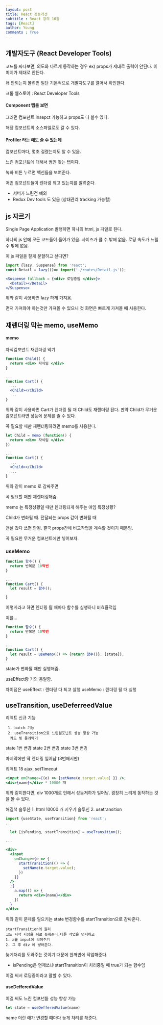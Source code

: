 ```yaml
---
layout: post
title: React 성능개선
subtitle : React 강의 16강
tags: [React]
author: Young
comments : True
---
```


## 개발자도구 (React Developer Tools)

코드를 짜다보면, 의도와 다르게 동작하는 경우
ex) props가 제대로 출력이 안된다.
이미지가 제대로 안뜬다.

왜 안되는지 볼려면 일단 기본적으로 개발자도구를 열어서 확인한다.

크롬 웹스토어 : React Developer Tools

#### Component 탭을 보면

그러면 컴포넌트 insepct 가능하고
props도 다 볼수 있다.

해당 컴포넌트의 소스파일로도 갈 수 있다.


#### Profiler 라는 애도 슬 수 있는데

컴포넌트마다, 몇초 걸렸는지도 알 수 있음.

느린 컴포넌트에 대해서 범인 찾는 탭이다.

녹화 버튼 누르면 액션들을 보여준다.

어떤 컴포넌트들이 렌더링 되고 있는지를 알려준다.

* 서버가 느린건 예외
* Redux Dev tools 도 있음 (상태관리 tracking 가능함)


## js 자르기

Single Page Application
발행하면 하나의 html, js 파일로 된다.

하나의 js 안에 모든 코드들이 들어가 있음.
사이즈가 클 수 밖에 없음. 
로딩 속도가 느릴 수 밖에 없음.

이 js 파일을 잘게 분할하고 싶다면?

```jsx
import {lazy, Suspense} from 'react';
const Detail = lazy(()=> import('./routes/Detail.js'));

<Suspense fallback = {<div> 로딩중임 </div>}>
  <Detail></Detail>
</Suspense>

```
위와 같이 사용하면 lazy 하게 가져옴.

먼저 가져와야 하는것만 가져올 수 있으니
첫 화면은 빠르게 가져올 때 사용한다.



## 재렌더링 막는 memo, useMemo

#### memo

자식컴포넌트 재렌더링 막기

```jsx
function Child() {
  return <div> 자식임 </div>
}

...
function Cart() {
  ...
  <Child></Child>
  ...
}
```

위와 같이 사용하면 Cart가 렌더링 될 때 Child도 재렌더링 된다.
만약 Child가 무거운 컴포넌트라면 성능에 문제를 줄 수 있다.

꼭 필요할 때만 재렌더링하려면 memo를 사용한다.

```jsx
let Child = memo (function() {
  return <div> 자식임 </div>
})

...
function Cart() {
  ...
  <Child></Child>
  ...
}

```

위와 같이 memo 로 감싸주면

꼭 필요할 때만 제랜더링해줌.


memo 는 특정상황일 때만 렌더링되게 해주는 애임
특정상황?

Child가 변화될 때.
전달되는 props 값이 변화될 때

맨날 갔다 쓰면 안됨.
결국 props간에 비교작업을 계속할 것이기 때문임.

꼭 필요한 무거운 컴포넌트에만 넣어보자.


### useMemo

```jsx
function 함수() {
  return 반복문 10억번
}

...
function Cart() {
  let result = 함수();

}
```

이렇게라고 하면 렌더링 될 때마다 함수를 실행하니 비효율적임

이를...
```jsx
function 함수() {
  return 반복문 10억번
}

...
function Cart() {
  let result = useMemo(() => {return 함수()}, [state]);
}
```

state가 변화될 때만 실행해줌.

useEffect랑 거의 동일함.

차이점은 
useEffect : 렌더링 다 되고 실행
useMemo : 렌더링 될 때 실행


## useTransition, useDeferreedValue


리액트 신규 기능
```
 1. batch 기능
 2. useTransition으로 느린컴포넌트 성능 향상 가능 
  카드 빚 돌려막기
```
state 1번 변경
state 2번 변경
state 3번 변경

마지막에만 딱 렌더링 일어남  (3번에서만)

리액트 18 ajax, setTimeout 


```jsx
<input onChange={(e) => {setName(e.target.value) }} />;
<div>{name}</div> * 10000 개
```

위와 같이한다면, div 1000개로 인해서 성능저하가 일어남.
굉장히 느리게 동작하는 것을 볼 수 있다.

해결책
솔루션 1. html 10000 개 지우기
솔루션 2. usetransition



```jsx
import {useState, useTransition} from 'react';
...

  let [isPending, startTransition] = useTransition();

...

<div>
  <input
    onChange={e => {
      startTransition(() => {
        setName(e.target.value);
      })
    }}
  />
  ;{
    a.map(() => {
      return <div>{name}</div>
    })
  }
</div>
```

위와 같이 문제를 일으키는 state 변경함수를
startTransition으로 감싸준다.

```
startTransition의 원리
코드 시작 시점을 뒤로 늦춰준다.다른 작업을 먼저하고
1. a를 input에 보여주기
2. 그 후 div 에 넣어준다.
```

늦게처리를 도와주는 것이기 때문에
한꺼번에 작업해준다.

* isPending은 언제쓰냐
startTransition이 처리중일 때 true가 되는 함수임

이걸 써서 로딩중이라고 말할 수 있다.

#### useDefferedValue

이걸 써도 느린 컴포넌틑 성능 향상 가능

```js
let state = useDefferedValue(name)
```

name 이란 애가 변경할 때마다 늦게 처리를 해준다.

